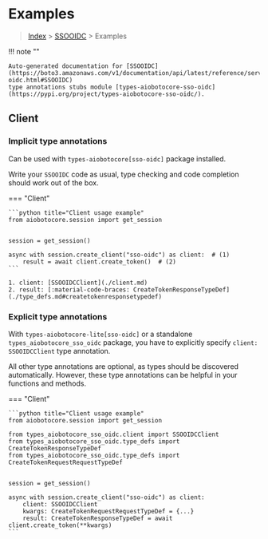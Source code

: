 # Examples

> [Index](../README.md) > [SSOOIDC](./README.md) > Examples

!!! note ""

    Auto-generated documentation for [SSOOIDC](https://boto3.amazonaws.com/v1/documentation/api/latest/reference/services/sso-oidc.html#SSOOIDC)
    type annotations stubs module [types-aiobotocore-sso-oidc](https://pypi.org/project/types-aiobotocore-sso-oidc/).

## Client

### Implicit type annotations

Can be used with `types-aiobotocore[sso-oidc]` package installed.

Write your `SSOOIDC` code as usual,
type checking and code completion should work out of the box.



=== "Client"

    ```python title="Client usage example"
    from aiobotocore.session import get_session


    session = get_session()

    async with session.create_client("sso-oidc") as client:  # (1)
        result = await client.create_token()  # (2)
    ```

    1. client: [SSOOIDCClient](./client.md)
    2. result: [:material-code-braces: CreateTokenResponseTypeDef](./type_defs.md#createtokenresponsetypedef) 






### Explicit type annotations

With `types-aiobotocore-lite[sso-oidc]`
or a standalone `types_aiobotocore_sso_oidc` package, you have to explicitly specify
`client: SSOOIDCClient` type annotation.

All other type annotations are optional, as types should be discovered automatically.
However, these type annotations can be helpful in your functions and methods.


=== "Client"

    ```python title="Client usage example"
    from aiobotocore.session import get_session

    from types_aiobotocore_sso_oidc.client import SSOOIDCClient
    from types_aiobotocore_sso_oidc.type_defs import CreateTokenResponseTypeDef
    from types_aiobotocore_sso_oidc.type_defs import CreateTokenRequestRequestTypeDef


    session = get_session()

    async with session.create_client("sso-oidc") as client:
        client: SSOOIDCClient
        kwargs: CreateTokenRequestRequestTypeDef = {...}
        result: CreateTokenResponseTypeDef = await client.create_token(**kwargs)
    ```




